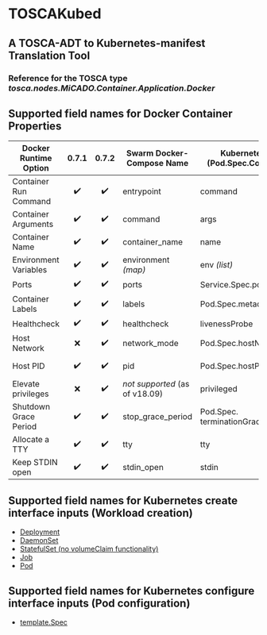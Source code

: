 # TOSCAKubed
## A TOSCA-ADT to Kubernetes-manifest Translation Tool

### Reference for the TOSCA type *tosca.nodes.MiCADO.Container.Application.Docker*

## Supported field names for Docker Container Properties 

|Docker Runtime Option| 0.7.1 | 0.7.2 | Swarm Docker-Compose Name | Kubernetes Manifest (Pod.Spec.Container) Name | Mesos Marathon Name | TOSCA ADT Name |
|--|:--:|:--:|--|--|--|--|
| Container Run Command | :heavy_check_mark: | :heavy_check_mark: | entrypoint  | command | args/cmd | *Swarm or Kube*|
| Container Arguments | :heavy_check_mark: | :heavy_check_mark: |   command  | args | args/cmd |*Swarm or Kube*|
| Container Name | :heavy_check_mark: | :heavy_check_mark: |  container_name  | name | id |*Swarm or Kube*|
| Environment Variables | :heavy_check_mark: | :heavy_check_mark: | environment *(map)* | env *(list)* | env *(map)* |*Swarm or Kube*|
| Ports| :heavy_check_mark: | :heavy_check_mark: | ports | Service.Spec.ports | portMappings | ports |
| Container Labels | :heavy_check_mark: | :heavy_check_mark: | labels | Pod.Spec.metadata.labels | labels |*any*|
| Healthcheck | :heavy_check_mark: | :heavy_check_mark: | healthcheck | livenessProbe | healthchecks | livenessProbe|
| Host Network| :x: | :heavy_check_mark: | network_mode | Pod.Spec.hostNetwork | networks.mode | *Swarm or Kube*|
| Host PID| :heavy_check_mark: | :heavy_check_mark: | pid | Pod.Spec.hostPID | parameters.pid | *Swarm or Kube*|
| Elevate privileges | :x: | :heavy_check_mark: | *not supported* (as of v18.09) | privileged | privileged | *Kube or Mesos* |
| Shutdown Grace Period | :heavy_check_mark: | :heavy_check_mark: | stop_grace_period | Pod.Spec. terminationGracePeriodSeconds |taskKillGracePeriodSeconds|*Swarm or Kube*|
| Allocate a TTY | :heavy_check_mark: | :heavy_check_mark: | tty | tty | parameters.tty | *Swarm or Kube*|
| Keep STDIN open | :heavy_check_mark: | :heavy_check_mark: | stdin_open | stdin | parameters.ineractive |*Swarm or Kube*|

## Supported field names for Kubernetes create interface inputs (Workload creation)

* [Deployment](https://kubernetes.io/docs/reference/generated/kubernetes-api/v1.13/#deployment-v1-apps)
* [DaemonSet](https://kubernetes.io/docs/reference/generated/kubernetes-api/v1.13/#daemonset-v1-apps)
* [StatefulSet (no volumeClaim functionality)](https://kubernetes.io/docs/reference/generated/kubernetes-api/v1.13/#statefulset-v1-apps)
* [Job](https://kubernetes.io/docs/reference/generated/kubernetes-api/v1.13/#job-v1-batch)
* [Pod](https://kubernetes.io/docs/reference/generated/kubernetes-api/v1.13/#pod-v1-core)

## Supported field names for Kubernetes configure interface inputs (Pod configuration)

* [template.Spec](https://kubernetes.io/docs/reference/generated/kubernetes-api/v1.13/#podspec-v1-core)
